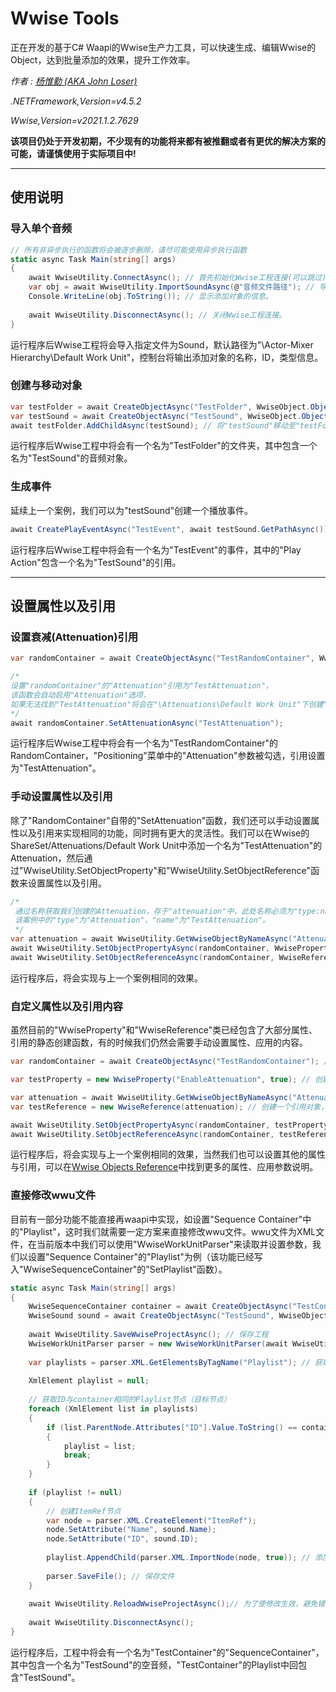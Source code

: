 # Wwise Tools
正在开发的基于C# Waapi的Wwise生产力工具，可以快速生成、编辑Wwise的Object，达到批量添加的效果，提升工作效率。

*作者 : [杨惟勤 (AKA John Loser)](https://losersworldindustries.com/john-yang)*

*.NETFramework,Version=v4.5.2*

*Wwise,Version=v2021.1.2.7629*

**该项目仍处于开发初期，不少现有的功能将来都有被推翻或者有更优的解决方案的可能，请谨慎使用于实际项目中!**
___

## 使用说明
### 导入单个音频
```csharp
// 所有非异步执行的函数将会被逐步删除，请尽可能使用异步执行函数
static async Task Main(string[] args)
{
    await WwiseUtility.ConnectAsync(); // 首先初始化Wwise工程连接(可以跳过)。
    var obj = await WwiseUtility.ImportSoundAsync(@"音频文件路径"); // 导入指定音频文件，返回"WwiseObject"。
    Console.WriteLine(obj.ToString()); // 显示添加对象的信息。
    
    await WwiseUtility.DisconnectAsync(); // 关闭Wwise工程连接。
}

```

运行程序后Wwise工程将会导入指定文件为Sound，默认路径为"\Actor-Mixer Hierarchy\Default Work Unit"，控制台将输出添加对象的名称，ID，类型信息。

### 创建与移动对象
```csharp
var testFolder = await CreateObjectAsync("TestFolder", WwiseObject.ObjectType.Folder); // 创建一个名称为"TestFolder"的文件夹，默认路径为"\Actor-Mixer Hierarchy\Default Work Unit"。
var testSound = await CreateObjectAsync("TestSound", WwiseObject.ObjectType.Sound); // 创建一个名称为"TestSound"的音频对象，默认路径为"\Actor-Mixer Hierarchy\Default Work Unit"。
await testFolder.AddChildAsync(testSound); // 将"testSound"移动至"testFolder"下。
```

运行程序后Wwise工程中将会有一个名为"TestFolder"的文件夹，其中包含一个名为"TestSound"的音频对象。

### 生成事件
延续上一个案例，我们可以为"testSound"创建一个播放事件。
```csharp
await CreatePlayEventAsync("TestEvent", await testSound.GetPathAsync()); // 生成一个名为"TestEvent"的事件播放"testSound"，默认路径为"\Events\Default Work Unit"
```

运行程序后Wwise工程中将会有一个名为"TestEvent"的事件，其中的"Play Action"包含一个名为"TestSound"的引用。
___

## 设置属性以及引用
### 设置衰减(Attenuation)引用
```csharp
var randomContainer = await CreateObjectAsync("TestRandomContainer", WwiseObject.ObjectType.RandomSequenceContainer); // 创建一个名为"TestRandomContainer"的RandomContainer，保存在"randomContainer"中。

/* 
设置"randomContainer"的"Attenuation"引用为"TestAttenuation"，
该函数会自动启用"Attenuation"选项，
如果无法找到"TestAttenuation"将会在"\Attenuations\Default Work Unit"下创建"TestAttenuation"。
*/
await randomContainer.SetAttenuationAsync("TestAttenuation"); 
```

运行程序后Wwise工程中将会有一个名为"TestRandomContainer"的RandomContainer，"Positioning"菜单中的"Attenuation"参数被勾选，引用设置为"TestAttenuation"。

### 手动设置属性以及引用
除了"RandomContainer"自带的"SetAttenuation"函数，我们还可以手动设置属性以及引用来实现相同的功能，同时拥有更大的灵活性。我们可以在Wwise的ShareSet/Attenuations/Default Work Unit中添加一个名为"TestAttenuation"的Attenuation，然后通过"WwiseUtility.SetObjectProperty"和"WwiseUtility.SetObjectReference"函数来设置属性以及引用。
```csharp
/*
 通过名称获取我们创建的Attenuation，存于"attenuation"中，此处名称必须为"type:name"的格式，
 该案例中的"type"为"Attenuation"，"name"为"TestAttenuation"。
 */
var attenuation = await WwiseUtility.GetWwiseObjectByNameAsync("Attenuation:TestAttenuation"); 
await WwiseUtility.SetObjectPropertyAsync(randomContainer, WwiseProperty.Prop_EnableAttenuation(true)); // 启用"Attenuation"。
await WwiseUtility.SetObjectReferenceAsync(randomContainer, WwiseReference.Ref_Attenuation(attenuation)); // 为"randomContainer"添加引用"attenuation"。
```

运行程序后，将会实现与上一个案例相同的效果。

### 自定义属性以及引用内容
虽然目前的"WwiseProperty"和"WwiseReference"类已经包含了大部分属性、引用的静态创建函数，有的时候我们仍然会需要手动设置属性、应用的内容。
```csharp
var randomContainer = await CreateObjectAsync("TestRandomContainer"); // 创建一个名为"TestRandomContainer"的RandomContainer。

var testProperty = new WwiseProperty("EnableAttenuation", true); // 创建一个属性对象，属性名称为"EnableAttenuation"，值为"true"。

var attenuation = await WwiseUtility.GetWwiseObjectByNameAsync("Attenuation:TestAttenuation"); // 从Wwise工程中获取名为"TestAttenuation"的"Attenuation"
var testReference = new WwiseReference(attenuation); // 创建一个引用对象，引用"attenuation"

await WwiseUtility.SetObjectPropertyAsync(randomContainer, testProperty); // 为"randomContainer设置属性"testProperty""。
await WwiseUtility.SetObjectReferenceAsync(randomContainer, testReference); // 为"randomContainer"添加引用"testReference"。
```
运行程序后，将会实现与上一个案例相同的效果，当然我们也可以设置其他的属性与引用，可以在[Wwise Objects Reference](https://www.audiokinetic.com/zh/library/edge/?source=SDK&id=wobjects_index.html)中找到更多的属性、应用参数说明。

### 直接修改wwu文件
目前有一部分功能不能直接再waapi中实现，如设置"Sequence Container"中的"Playlist"，这时我们就需要一定方案来直接修改wwu文件。wwu文件为XML文件，在当前版本中我们可以使用"WwiseWorkUnitParser"来读取并设置参数，我们以设置"Sequence Container"的"Playlist"为例（该功能已经写入"WwiseSequenceContainer"的"SetPlaylist"函数）。
```csharp
static async Task Main(string[] args)
{
    WwiseSequenceContainer container = await CreateObjectAsync("TestContainer", WwiseObject.ObjectType.RandomSequenceContainer); // 创建一个Sequence Container
    WwiseSound sound = await CreateObjectAsync("TestSound", WwiseObject.ObjectType.Sound, await container.GetPathAsync()); // 创建一个空音频
    
    await WwiseUtility.SaveWwiseProjectAsync(); // 保存工程
    WwiseWorkUnitParser parser = new WwiseWorkUnitParser(await WwiseUtility.GetWorkUnitFilePathAsync(container)); // 创建WwiseWorkUnitParser，并获取container的WorkUnit文件
    
    var playlists = parser.XML.GetElementsByTagName("Playlist"); // 获取所有Playlist节点
    
    XmlElement playlist = null;
    
    // 获取ID与container相同的Playlist节点（目标节点）
    foreach (XmlElement list in playlists)
    {
        if (list.ParentNode.Attributes["ID"].Value.ToString() == container.ID)
        {
            playlist = list;
            break;
        }
    }
    
    if (playlist != null)
    {
        // 创建ItemRef节点
        var node = parser.XML.CreateElement("ItemRef"); 
        node.SetAttribute("Name", sound.Name);
        node.SetAttribute("ID", sound.ID);
    
        playlist.AppendChild(parser.XML.ImportNode(node, true)); // 添加节点
    
        parser.SaveFile(); // 保存文件
    }
    
    await WwiseUtility.ReloadWwiseProjectAsync();// 为了使修改生效，避免错误，需要重新加载工程
    
    await WwiseUtility.DisconnectAsync();
}

```
运行程序后，工程中将会有一个名为"TestContainer"的"SequenceContainer"，其中包含一个名为"TestSound"的空音频，"TestContainer"的Playlist中回包含"TestSound"。

